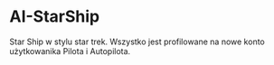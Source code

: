 # AI-StarShip
Star Ship w stylu star trek. 
Wszystko jest profilowane na nowe konto użytkowanika Pilota i Autopilota. 
